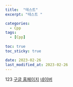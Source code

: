 ```yaml
---
title:  "테스트"
excerpt: "테스트 "

categories:
  - Cpp
tags:
  - [Cpp]
  
toc: true
toc_sticky: true

date: 2023-02-26
last_modified_at: 2023-02-26
---
```




123
[구글 홈페이지](../categories/blog)
[네이버](https://www.naver.com)  


 
